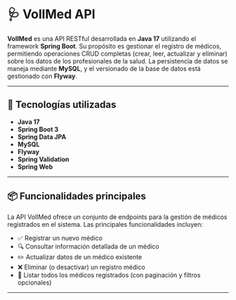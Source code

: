 # 🩺 VollMed API

**VollMed** es una API RESTful desarrollada en **Java 17** utilizando el framework **Spring Boot**. Su propósito es gestionar el registro de médicos, permitiendo operaciones CRUD completas (crear, leer, actualizar y eliminar) sobre los datos de los profesionales de la salud. La persistencia de datos se maneja mediante **MySQL**, y el versionado de la base de datos está gestionado con **Flyway**.

---

## 🚀 Tecnologías utilizadas

- **Java 17**
- **Spring Boot 3**
- **Spring Data JPA**
- **MySQL**
- **Flyway**
- **Spring Validation**
- **Spring Web**

---

## 📦 Funcionalidades principales

La API VollMed ofrece un conjunto de endpoints para la gestión de médicos registrados en el sistema. Las principales funcionalidades incluyen:

- ✅ Registrar un nuevo médico
- 🔍 Consultar información detallada de un médico
- ✏️ Actualizar datos de un médico existente
- ❌ Eliminar (o desactivar) un registro médico
- 📄 Listar todos los médicos registrados (con paginación y filtros opcionales)

---
